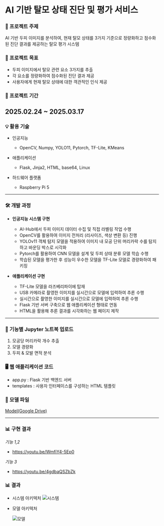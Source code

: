 # AI 기반 탈모 상태 진단 및 평가 서비스

### 🔬 프로젝트 주제
AI 기반 두피 이미지를 분석하여, 현재 탈모 상태를 3가지 기준으로 정량화하고 점수화된 진단 결과를 제공하는 탈모 평가 시스템

### 🎯 프로젝트 목표
- 두피 이미지에서 탈모 관련 요소 3가지를 추출
- 각 요소를 정량화하여 점수화된 진단 결과 제공
- 사용자에게 현재 탈모 상태에 대한 객관적인 인식 제공
  
### 📆 프로젝트 기간
2025.02.24 ~ 2025.03.17
---
### 💡 활용 기술
- 인공지능
  - OpenCV, Numpy, YOLO11, Pytorch, TF-Lite, KMeans
 
- 애플리케이션
  - Flask, Jinja2, HTML, base64, Linux
 
- 하드웨어 플랫폼
  - Raspberry Pi 5
--- 
### 🛠 개발 과정
- **인공지능 시스템 구현**
  - AI-Hub에서 두피 이미지 데이터 수집 및 직접 라벨링 작업 수행
  - OpenCV를 활용하여 이미지 전처리 (리사이즈, 색상 변환 등) 진행
  - YOLOv11 객체 탐지 모델을 적용하여 이미지 내 모공 단위 머리카락 수를 탐지하고 바운딩 박스로 시각화
  - Pytorch를 활용하여 CNN 모델을 설계 및 두피 상태 분류 모델 학습 수행
  - 학습된 모델을 평가한 후 성능이 우수한 모델을 TF-Lite 모델로 경량화하여 패키징

- **애플리케이션 구현**
  - TF-Lite 모델을 라즈베리파이에 탑재
  - USB 카메라로 촬영한 이미지를 실시간으로 모델에 입력하여 추론 수행
  - 실시간으로 촬영한 이미지를 실시간으로 모델에 입력하여 추론 수행
  - Flask 기반 서버 구축으로 웹 애플리케이션 형태로 연동
  - HTML을 활용해 추론 결과를 시각화하는 웹 페이지 제작
---    
### 📁 기능별 Jupyter 노트북 업로드
1. 모공당 머리카락 개수 추출
2. 모델 경량화
3. 두피 & 모발 면적 분석

### 🖥️ 웹 애플리케이션 코드
- app.py : Flask 기반 백엔드 서버
- templates : 사용자 인터페이스를 구성하는 HTML 템플릿

### 🔗 모델 파일 
[Model(Google Drive)](https://drive.google.com/drive/folders/1zja8ApEzK1q6DGCXXx_MC9F5H7PygK5-?usp=sharing)

---

### 📊 구현 결과
*기능 1,2*
- https://youtu.be/WmfiY4-5Ep0

*기능 3*
- https://youtu.be/4gdbaQSZbZk
 
### 📊 결과
- 시스템 아키텍처
  ![시스템](https://github.com/user-attachments/assets/63784a06-f77f-453e-9d18-f9cb1a59dae3)

- 모델 아키텍처
  
  ![모델](https://github.com/user-attachments/assets/7400faa9-ca17-48c2-86c5-7b85ef39a658)
